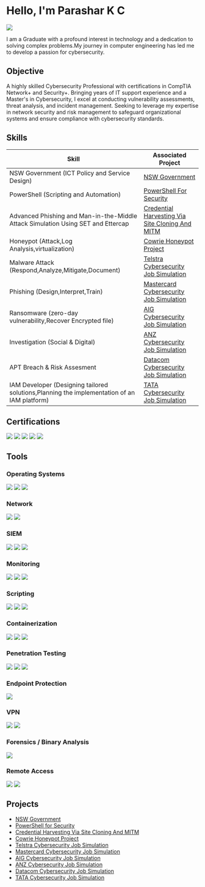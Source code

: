 # Hello, I'm Parashar K C
<a href="https://www.linkedin.com/in/parasharkc/"><img src="https://img.shields.io/badge/-LinkedIn-0072b1?&style=for-the-badge&logo=linkedin&logoColor=white" /></a>



I am a Graduate with a profound interest in technology and a dedication to solving complex problems.My journey in computer engineering has led me to develop a passion for cybersecurity.

## Objective


A highly skilled Cybersecurity Professional with certifications in CompTIA Network+ and Security+. Bringing years of IT support experience and a Master's in Cybersecurity, I excel at conducting vulnerability assessments, threat analysis, and incident management. Seeking to leverage my expertise in network security and risk management to safeguard organizational systems and ensure compliance with cybersecurity standards. 


## Skills


| Skill                                                | Associated Project         |
|------------------------------------------------------|----------------------------|
|NSW Government (ICT Policy and Service Design)         | <a href="https://github.com/parasharkc/NSW-Government/tree/main">NSW Government</a> |
|PowerShell (Scripting and Automation)                  | <a href="https://github.com/parasharkc/PowerShell-For-Security">PowerShell For Security</a> |
|Advanced Phishing and Man-in-the-Middle Attack Simulation Using SET and Ettercap  | <a href="https://github.com/parasharkc/Credential-Harvesting-Via-Site-Cloning-And-MITM/tree/main">Credential Harvesting Via Site Cloning And MITM</a> |
|Honeypot (Attack,Log Analysis,virtualization)             | <a href="https://github.com/parasharkc/Cowrie-Honeypot-Project/tree/main">Cowrie Honeypot Project</a> |
|Malware Attack (Respond,Analyze,Mitigate,Document)   | <a href="https://github.com/parasharkc/Telstra-Cybersecurity-Job-Simulation/tree/main">Telstra Cybersecurity Job Simulation</a> |
|Phishing (Design,Interpret,Train)                     | <a href="https://github.com/parasharkc/Mastercard-Cybersecurity-Job-Simulation">Mastercard Cybersecurity Job Simulation</a> |
|Ransomware (zero-day vulnerability,Recover Encrypted file)   | <a href="https://github.com/parasharkc/AIG-Cybersecurity-Job-Simulation/tree/main">AIG Cybersecurity Job Simulation</a> |
|Investigation (Social & Digital)   | <a href="https://github.com/parasharkc/ANZ-Cyber-Security-Management-Virtual-Experience-Program/tree/main">ANZ Cybersecurity Job Simulation</a> |
|APT Breach & Risk Assesment                         | <a href="https://github.com/parasharkc/Datacom-Cyber-Security-Job-Simulation/tree/main">Datacom Cybersecurity Job Simulation</a> |
|IAM Developer (Designing tailored solutions,Planning the implementation of an IAM platform) | <a href="https://github.com/parasharkc/TATA-Cybersecurity-Analyst-Job-Simulation/tree/main">TATA Cybersecurity Job Simulation</a> |


## Certifications
<div>
<img src="https://img.shields.io/badge/-Security%2B-FF0000?&style=for-the-badge&logo=CompTIA&logoColor=white" />
<img src="https://img.shields.io/badge/-Network%2B-007ACC?&style=for-the-badge&logo=CompTIA&logoColor=white" />
<img src="https://img.shields.io/badge/-CySA%2B-FF9900?&style=for-the-badge&logo=CompTIA&logoColor=white" />
<img src="https://img.shields.io/badge/-PenTest%2B-6A0DAD?&style=for-the-badge&logo=CompTIA&logoColor=white" />
<img src="https://img.shields.io/badge/-CCNA-28A745?&style=for-the-badge&logo=Cisco&logoColor=white" />
</div>


## Tools
### Operating Systems
<div>
    <img src="https://img.shields.io/badge/-Windows-0078D6?style=for-the-badge&logo=Windows&logoColor=white" />
    <img src="https://img.shields.io/badge/-Ubuntu-E95420?style=for-the-badge&logo=Ubuntu&logoColor=white" />
    <img src="https://img.shields.io/badge/-Kali_Linux-557C94?style=for-the-badge&logo=Kali%20Linux&logoColor=white" />
</div>

### Network
<div>
    <img src="https://img.shields.io/badge/-Wireshark-1679A7?&style=for-the-badge&logo=Wireshark&logoColor=white" />
    <img src="https://img.shields.io/badge/-Nmap-9B59B6?style=for-the-badge&logo=Nmap&logoColor=white" />
</div>

### SIEM
<div>
    <img src="https://img.shields.io/badge/-Wazuh-005C9C?&style=for-the-badge&logo=Wazuh&logoColor=white" />
    <img src="https://img.shields.io/badge/-Microsoft_Sentinel-0078D4?&style=for-the-badge&logo=Microsoft&logoColor=white" />
    <img src="https://img.shields.io/badge/-Splunk-000000?&style=for-the-badge&logo=Splunk&logoColor=white" />
</div>

### Monitoring
<div>
    <img src="https://img.shields.io/badge/-Zabbix-DC382D?&style=for-the-badge&logo=Zabbix&logoColor=white" />
    <img src="https://img.shields.io/badge/-Netdata-00C0F0?&style=for-the-badge&logo=Netdata&logoColor=white" />
    <img src="https://img.shields.io/badge/-Smartmontools-005C9C?&style=for-the-badge&logo=linux&logoColor=white" />
</div>

### Scripting
<div>
    <img src="https://img.shields.io/badge/-Bash-4EAA25?style=for-the-badge&logo=GNU%20Bash&logoColor=white" />
    <img src="https://img.shields.io/badge/-PowerShell-5391FE?style=for-the-badge&logo=PowerShell&logoColor=white" />
    <img src="https://img.shields.io/badge/-Python-3776AB?style=for-the-badge&logo=Python&logoColor=white" />
</div>

### Containerization
<div>
    <img src="https://img.shields.io/badge/-Docker-2496ED?style=for-the-badge&logo=Docker&logoColor=white" />
    <img src="https://img.shields.io/badge/-Containers-0db7ed?style=for-the-badge&logo=containerd&logoColor=white" />
    <img src="https://img.shields.io/badge/-Kubernetes-326CE5?style=for-the-badge&logo=Kubernetes&logoColor=white" />
</div>

### Penetration Testing
<div>
    <img src="https://img.shields.io/badge/-Ettercap-28B463?style=for-the-badge&logo=Ettercap&logoColor=white" />
    <img src="https://img.shields.io/badge/-Metasploit-FF5733?style=for-the-badge&logo=Metasploit&logoColor=white" />
    <img src="https://img.shields.io/badge/-SET(Social_Engineering_Toolkit)-8E44AD?style=for-the-badge&logo=SET&logoColor=white" />
</div>

### Endpoint Protection
<div>
    <img src="https://img.shields.io/badge/-Microsoft_Defender_for_Endpoint-00A4EF?&style=for-the-badge&logo=Microsoft&logoColor=white" />
</div>

### VPN
<div>
    <img src="https://img.shields.io/badge/-WireGuard-88171A?style=for-the-badge&logo=WireGuard&logoColor=white" />
    <img src="https://img.shields.io/badge/-OpenVPN-EA7E20?style=for-the-badge&logo=OpenVPN&logoColor=white" />
</div>

### Forensics / Binary Analysis
<div>
    <img src="https://img.shields.io/badge/-Hex_Fiend-777BB4?&style=for-the-badge&logoColor=white" />
</div>

### Remote Access
<div>
    <img src="https://img.shields.io/badge/-PuTTY-F39C12?style=for-the-badge&logo=PuTTY&logoColor=white" />
    <img src="https://img.shields.io/badge/-Termius-3E4E88?style=for-the-badge&logo=Termius&logoColor=white" />
</div>


## Projects
- <a href="https://github.com/parasharkc/NSW-Government/tree/main">NSW Government</a> 
- <a href="https://github.com/parasharkc/PowerShell-For-Security">PowerShell for Security</a> 
- <a href="https://github.com/parasharkc/Credential-Harvesting-Via-Site-Cloning-And-MITM/tree/main">Credential Harvesting Via Site Cloning And MITM</a>
- <a href="https://github.com/parasharkc/Cowrie-Honeypot-Project/tree/main">Cowrie Honeypot Project</a>
- <a href="https://github.com/parasharkc/Telstra-Cybersecurity-Job-Simulation/tree/main">Telstra Cybersecurity Job Simulation</a>
- <a href="https://github.com/parasharkc/Mastercard-Cybersecurity-Job-Simulation">Mastercard Cybersecurity Job Simulation</a>
- <a href="https://github.com/parasharkc/AIG-Cybersecurity-Job-Simulation/tree/main">AIG Cybersecurity Job Simulation</a>
- <a href="https://github.com/parasharkc/ANZ-Cyber-Security-Management-Virtual-Experience-Program/tree/main ">ANZ Cybersecurity Job Simulation</a>
- <a href="https://github.com/parasharkc/Datacom-Cyber-Security-Job-Simulation/tree/main">Datacom Cybersecurity Job Simulation</a>
- <a href="https://github.com/parasharkc/TATA-Cybersecurity-Analyst-Job-Simulation/tree/main">TATA Cybersecurity Job Simulation</a> 
